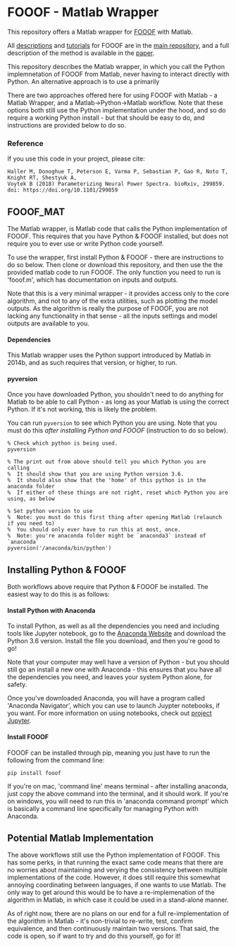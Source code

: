 # FOOOF - Matlab Wrapper

This repository offers a Matlab wrapper for [FOOOF](https://github.com/fooof-tools/fooof) with Matlab.

All [descriptions](https://github.com/fooof-tools/fooof/README.md) and [tutorials](https://github.com/fooof-tools/fooof/tutorial) for FOOOF are in the [main repository](https://github.com/fooof-tools/fooof), and a full description of the method is available in the [paper](https://www.biorxiv.org/content/early/2018/04/11/299859).

This repository describes the Matlab wrapper, in which you call the Python implemnetation of FOOOF from Matlab, never having to interact directly with Python. An alternative approach is to use a primarily

There are two approaches offered here for using FOOOF with Matlab - a Matlab Wrapper, and a Matlab->Python->Matlab workflow. Note that these options both still use the Python implementation under the hood, and so do require a working Python install - but that should be easy to do, and instructions are provided below to do so.

### Reference

If you use this code in your project, please cite:

    Haller M, Donoghue T, Peterson E, Varma P, Sebastian P, Gao R, Noto T, Knight RT, Shestyuk A,
    Voytek B (2018) Parameterizing Neural Power Spectra. bioRxiv, 299859.
    doi: https://doi.org/10.1101/299859

## FOOOF_MAT

The Matlab wrapper, is Matlab code that calls the Python implementation of FOOOF. This requires that you have Python & FOOOF installed, but does not require you to ever use or write Python code yourself.

To use the wrapper, first install Python & FOOOF - there are instructions to do so below. Then clone or download this repository, and then use the the provided matlab code to run FOOOF. The only function you need to run is 'fooof.m', which has documentation on inputs and outputs.

Note that this is a very minimal wrapper - it provides access only to the core algorithm, and not to any of the extra utilities, such as plotting the model outputs. As the algorithm is really the purpose of FOOOF, you are not lacking any functionality in that sense - all the inputs settings and model outputs are available to you.

#### Dependencies

This Matlab wrapper uses the Python support introduced by Matlab in 2014b, and as such requires that version, or higher, to run.

#### pyversion

Once you have downloaded Python, you shouldn't need to do anything for Matlab to be able to call Python - as long as your Matlab is using the correct Python. If it's not working, this is likely the problem.

You can run `pyversion` to see which Python you are using. Note that you must do this _after installing Python and FOOOF_ (instruction to do so below).
```
% Check which python is being used.
pyversion

% The print out from above should tell you which Python you are calling
%  It should show that you are using Python version 3.6.
%  It should also show that the 'home' of this python is in the anaconda folder
%  If either of these things are not right, reset which Python you are using, as below

% Set python version to use
%  Note: you must do this first thing after opening Matlab (relaunch if you need to)
%  You should only ever have to run this at most, once.
%  Note: you're anaconda folder might be `anaconda3` instead of `anaconda`
pyversion('/anaconda/bin/python')
```

## Installing Python & FOOOF

Both workflows above require that Python & FOOOF be installed. The easiest way to do this is as follows:

#### Install Python with Anaconda

To install Python, as well as all the dependencies you need and including tools like Jupyter notebook, go to the [Anaconda Website](https://www.anaconda.com/download/) and download the Python 3.6 version. Install the file you download, and then you're good to go!

Note that your computer may well have a version of Python - but you should still go an install a new one with Anaconda - this ensures that you have all the dependencies you need, and leaves your system Python alone, for safety.

Once you've downloaded Anaconda, you will have a program called 'Anaconda Navigator', which you can use to launch Juypter notebooks, if you want. For more information on using notebooks, check out [project Jupyter](http://jupyter.org).

#### Install FOOOF

FOOOF can be installed through pip, meaning you just have to run the following from the command line:

`pip install fooof`

If you're on mac, 'command line' means terminal - after installing anaconda, just copy the above command into the terminal, and it should work. If you're on windows, you will need to run this in 'anaconda command prompt' which is basically a command line specifically for managing Python with Anaconda.

## Potential Matlab Implementation

The above workflows still use the Python implementation of FOOOF. This has some perks, in that running the exact same code means that there are no worries about maintaining and verying the consistency between multiple implementations of the code. However, it does still require this somewhat annoying coordinating between languages, if one wants to use Matlab. The only way to get around this would be to have a re-implemenation of the algorithm in Matlab, in which case it could be used in a stand-alone manner.

As of right now, there are no plans on our end for a full re-implementation of the algorithm in Matlab - it's non-trivial to re-write, test, confirm equivalence, and then continuously maintain two versions. That said, the code is open, so if want to try and do this yourself, go for it!
